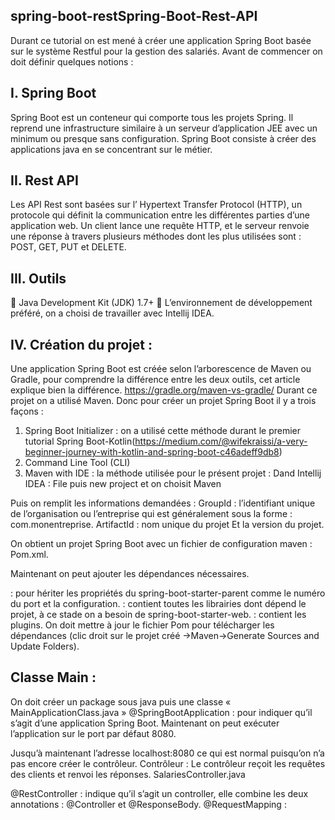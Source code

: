 ## spring-boot-restSpring-Boot-Rest-API 

Durant ce tutorial on est mené à créer une application Spring Boot basée sur le système Restful pour la gestion des salariés.
Avant de commencer on doit définir quelques notions :
## I.	Spring Boot
Spring Boot est un conteneur qui comporte tous les projets Spring. Il reprend une infrastructure similaire à un serveur d’application JEE avec un minimum ou presque sans configuration.
Spring Boot consiste à créer des applications java en se concentrant sur le métier.
## II.	Rest API
Les API Rest sont basées sur l’ Hypertext Transfer Protocol (HTTP), un protocole qui définit la communication entre les différentes parties d’une application web. Un client lance une requête HTTP, et le serveur renvoie une réponse à travers plusieurs méthodes dont les plus utilisées sont : POST, GET, PUT et  DELETE.
## III.	Outils
	Java Development Kit (JDK) 1.7+
	L’environnement de développement préféré, on a choisi de travailler avec Intellij IDEA.

## IV.	Création du projet :
Une application Spring Boot est créée selon l’arborescence  de Maven ou Gradle, pour comprendre la différence entre les deux outils, cet article explique bien la différence.
https://gradle.org/maven-vs-gradle/
Durant ce projet on a utilisé Maven.
Donc pour créer un projet Spring Boot il y a trois façons : 
1.	Spring Boot Initializer : on a utilisé cette méthode durant le premier tutorial Spring Boot-Kotlin(https://medium.com/@wifekraissi/a-very-beginner-journey-with-kotlin-and-spring-boot-c46adeff9db8)
2.	Command Line Tool (CLI)
3.	 Maven with IDE : la méthode utilisée pour le présent projet :
	Dand Intellij IDEA : File puis new project et on choisit Maven

 
Puis on remplit les informations demandées :
 GroupId : l’identifiant unique de l’organisation ou l’entreprise qui est généralement sous la forme : com.monentreprise.
ArtifactId : nom unique du projet
Et la version du projet.
 
On obtient un projet Spring Boot avec un fichier de configuration maven : Pom.xml.
 
Maintenant on peut ajouter les dépendances nécessaires.



<parent> : pour hériter les propriétés du spring-boot-starter-parent comme le numéro du port  et la configuration.
<dependencies> : contient toutes les librairies dont dépend le projet, à ce stade on a besoin de spring-boot-starter-web.
<build> : contient les plugins.
On doit mettre à jour le fichier Pom pour télécharger les dépendances (clic droit sur le projet créé ->Maven->Generate Sources and Update Folders).

## Classe Main :
On doit créer un package sous java puis une classe « MainApplicationClass.java »
@SpringBootApplication : pour indiquer qu’il s’agit d’une application Spring Boot.
Maintenant on peut exécuter l’application sur le port par défaut 8080.

 
Jusqu’à maintenant l’adresse localhost:8080 ce qui est normal puisqu’on n’a pas encore créer le contrôleur. 
Contrôleur :
Le contrôleur reçoit les requêtes des clients et renvoi les réponses.
SalariesController.java





@RestController : indique qu’il s’agit un controller, elle combine les deux annotations : @Controller et @ResponseBody.
@RequestMapping : 




 
 






